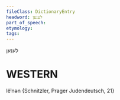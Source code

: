 ```yaml
---
fileClass: DictionaryEntry
headword: לענען
part_of_speech: 
etymology: 
tags: 
---
```

לענען

WESTERN
========

lêⁱnən {Schnitzler, Prager Judendeutsch, 21}